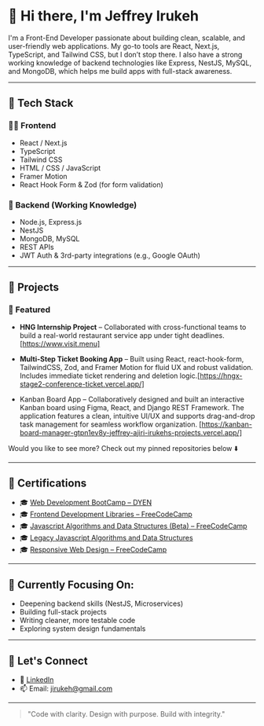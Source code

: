 

# 👋 Hi there, I'm Jeffrey Irukeh

I'm a Front-End Developer passionate about building clean, scalable, and user-friendly web applications. My go-to tools are React, Next.js, TypeScript, and Tailwind CSS, but I don’t stop there. I also have a strong working knowledge of backend technologies like Express, NestJS, MySQL, and MongoDB, which helps me build apps with full-stack awareness.

---

## 🚀 Tech Stack

### 🧑‍💻 Frontend
- React / Next.js
- TypeScript
- Tailwind CSS
- HTML / CSS / JavaScript
- Framer Motion
- React Hook Form & Zod (for form validation)

### 🧠 Backend (Working Knowledge)
- Node.js, Express.js
- NestJS
- MongoDB, MySQL
- REST APIs
- JWT Auth & 3rd-party integrations (e.g., Google OAuth)

---

## 📂 Projects

### 🌟 Featured
- **HNG Internship Project** – Collaborated with cross-functional teams to build a real-world restaurant service app under tight deadlines.[https://www.visit.menu]
  
- **Multi-Step Ticket Booking App** – Built using React, react-hook-form, TailwindCSS, Zod, and Framer Motion for fluid UX and robust validation. Includes immediate ticket rendering and deletion logic.[https://hngx-stage2-conference-ticket.vercel.app/]
  
- Kanban Board App – Collaboratively designed and built an interactive Kanban board using Figma, React, and Django REST Framework. The application features a clean, intuitive UI/UX and supports drag-and-drop task management for seamless workflow organization. [https://kanban-board-manager-gtpn1ev8y-jeffrey-ajiri-irukehs-projects.vercel.app/]


Would you like to see more? Check out my pinned repositories below ⬇️

---

## 📜 Certifications

- 🎓 [Web Development BootCamp – DYEN](https://drive.google.com/file/d/1wjjo_9Vb0MQm_LzWmae4nypsoOB9UvEI/view)
- 🎓 [Frontend Development Libraries – FreeCodeCamp](https://www.freecodecamp.org/certification/Jirukeh/front-end-development-libraries)
- 🎓 [Javascript Algorithms and Data Structures (Beta) – FreeCodeCamp](https://www.freecodecamp.org/certification/Jirukeh/javascript-algorithms-and-data-structures-v8)
- 🎓 [Legacy Javascript Algorithms and Data Structures](https://www.freecodecamp.org/certification/Jirukeh/javascript-algorithms-and-data-structures)
- 🎓 [Responsive Web Design – FreeCodeCamp](https://www.freecodecamp.org/certification/Jirukeh/responsive-web-design)


---

## 🎯 Currently Focusing On:
- Deepening backend skills (NestJS, Microservices)
- Building full-stack projects
- Writing cleaner, more testable code
- Exploring system design fundamentals

---

## 🤝 Let's Connect

- 💼 [LinkedIn](https://www.linkedin.com/in/your-linkedin)
- 📫 Email: jirukeh@gmail.com

---

> "Code with clarity. Design with purpose. Build with integrity."

